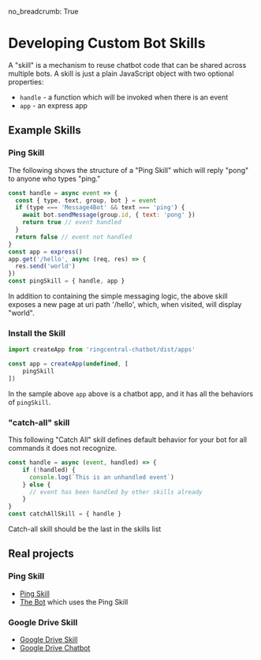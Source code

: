 no_breadcrumb: True

# Developing Custom Bot Skills

A "skill" is a mechanism to reuse chatbot code that can be shared across multiple bots. A skill is just a plain JavaScript object with two optional properties:

- `handle` - a function which will be invoked when there is an event
- `app` - an express app

## Example Skills

### Ping Skill

The following shows the structure of a "Ping Skill" which will reply "pong" to anyone who types "ping." 

```js
const handle = async event => {
  const { type, text, group, bot } = event
  if (type === 'Message4Bot' && text === 'ping') {
    await bot.sendMessage(group.id, { text: 'pong' })
    return true // event handled
  }
  return false // event not handled
}
const app = express()
app.get('/hello', async (req, res) => {
  res.send('world')
})
const pingSkill = { handle, app }
```

In addition to containing the simple messaging logic, the above skill exposes a new page at uri path '/hello', which, when visited, will display "world".

### Install the Skill

```js
import createApp from 'ringcentral-chatbot/dist/apps'

const app = createApp(undefined, [
    pingSkill
])
```

In the sample above `app` above is a chatbot app, and it has all the behaviors of `pingSkill`.

### "catch-all" skill

This following "Catch All" skill defines default behavior for your bot for all commands it does not recognize. 

```js
const handle = async (event, handled) => {
    if (!handled) {
      console.log(`This is an unhandled event`)
    } else {
      // event has been handled by other skills already
    }
}
const catchAllSkill = { handle }
```

Catch-all skill should be the last in the skills list

## Real projects

### Ping Skill

- [Ping Skill](https://github.com/tylerlong/ringcentral-chatbot-skill-ping)
- [The Bot](https://github.com/tylerlong/ringcentral-chatbot-skills-demo) which uses the Ping Skill

### Google Drive Skill

- [Google Drive Skill](https://github.com/tylerlong/ringcentral-chatbot-skill-google-drive)
- [Google Drive Chatbot](https://github.com/tylerlong/glip-google-drive-chatbot)